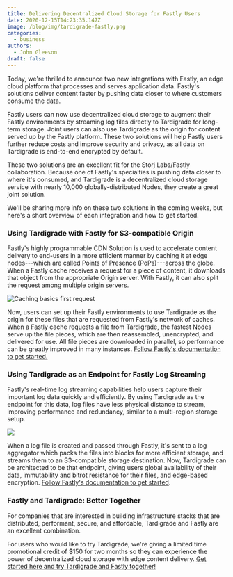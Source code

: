 ```yaml
---
title: Delivering Decentralized Cloud Storage for Fastly Users
date: 2020-12-15T14:23:35.147Z
image: /blog/img/tardigrade-fastly.png
categories:
  - business
authors:
  - John Gleeson
draft: false
---
```

Today, we're thrilled to announce two new integrations with Fastly, an edge cloud platform that processes and serves application data. Fastly's solutions deliver content faster by pushing data closer to where customers consume the data.

Fastly users can now use decentralized cloud storage to augment their Fastly environments by streaming log files directly to Tardigrade for long-term storage. Joint users can also use Tardigrade as the origin for content served up by the Fastly platform. These two solutions will help Fastly users further reduce costs and improve security and privacy, as all data on Tardigrade is end-to-end encrypted by default.

These two solutions are an excellent fit for the Storj Labs/Fastly collaboration. Because one of Fastly's specialties is pushing data closer to where it's consumed, and Tardigrade is a decentralized cloud storage service with nearly 10,000 globally-distributed Nodes, they create a great joint solution.

We'll be sharing more info on these two solutions in the coming weeks, but here's a short overview of each integration and how to get started.

### Using Tardigrade with Fastly for S3-compatible Origin

Fastly's highly programmable CDN Solution is used to accelerate content delivery to end-users in a more efficient manner by caching it at edge nodes---which are called Points of Presence (PoPs)---across the globe. When a Fastly cache receives a request for a piece of content, it downloads that object from the appropriate Origin server. With Fastly, it can also split the request among multiple origin servers.

![Caching basics first request](/blog/img/fastly1.png)

Now, users can set up their Fastly environments to use Tardigrade as the origin for these files that are requested from Fastly's network of caches. When a Fastly cache requests a file from Tardigrade, the fastest Nodes serve up the file pieces, which are then reassembled, unencrypted, and delivered for use. All file pieces are downloaded in parallel, so performance can be greatly improved in many instances. [Follow Fastly's documentation to get started.](https://docs.fastly.com/en/guides/tardigrade-decentralized-object-cloud-storage)

### Using Tardigrade as an Endpoint for Fastly Log Streaming

Fastly's real-time log streaming capabilities help users capture their important log data quickly and efficiently. By using Tardigrade as the endpoint for this data, log files have less physical distance to stream, improving performance and redundancy, similar to a multi-region storage setup.

![](/blog/img/fastly2.png)

When a log file is created and passed through Fastly, it's sent to a log aggregator which packs the files into blocks for more efficient storage, and streams them to an S3-compatible storage destination. Now, Tardigrade can be architected to be that endpoint, giving users global availability of their data, immutability and bitrot resistance for their files, and edge-based encryption. [Follow Fastly's documentation to get started](https://docs.fastly.com/en/guides/log-streaming-tardigrade#:~:text=Built%20on%20the%20Storj%20Network,of%20Service%20for%20more%20information.).

### Fastly and Tardigrade: Better Together

For companies that are interested in building infrastructure stacks that are distributed, performant, secure, and affordable, Tardigrade and Fastly are an excellent combination.

For users who would like to try Tardigrade, we're giving a limited time promotional credit of $150 for two months so they can experience the power of decentralized cloud storage with edge content delivery. [Get started here and try Tardigrade and Fastly together!](tardigrade.io/fastly)